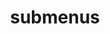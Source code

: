 ---
layout: page
title: submenus
nav: true
nav_order: 8
dropdown: true
children: 
    - title: teaching
      permalink: /teaching/
    - title: divider
    - title: projects
      permalink: /projects/
---